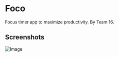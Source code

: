 # Foco

Focus timer app to maximize productivity. By Team 16.

## Screenshots

![Image](https://i.imgur.com/Rperg2Z.png)